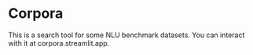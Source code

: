 # Corpora

This is a search tool for some NLU benchmark datasets. You can interact with it at corpora.streamlit.app.